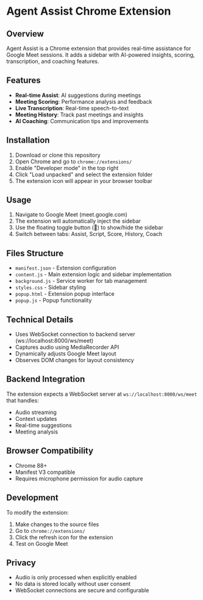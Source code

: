# Agent Assist Chrome Extension

## Overview
Agent Assist is a Chrome extension that provides real-time assistance for Google Meet sessions. It adds a sidebar with AI-powered insights, scoring, transcription, and coaching features.

## Features
- **Real-time Assist**: AI suggestions during meetings
- **Meeting Scoring**: Performance analysis and feedback
- **Live Transcription**: Real-time speech-to-text
- **Meeting History**: Track past meetings and insights
- **AI Coaching**: Communication tips and improvements

## Installation
1. Download or clone this repository
2. Open Chrome and go to `chrome://extensions/`
3. Enable "Developer mode" in the top right
4. Click "Load unpacked" and select the extension folder
5. The extension icon will appear in your browser toolbar

## Usage
1. Navigate to Google Meet (meet.google.com)
2. The extension will automatically inject the sidebar
3. Use the floating toggle button (🤖) to show/hide the sidebar
4. Switch between tabs: Assist, Script, Score, History, Coach

## Files Structure
- `manifest.json` - Extension configuration
- `content.js` - Main extension logic and sidebar implementation
- `background.js` - Service worker for tab management
- `styles.css` - Sidebar styling
- `popup.html` - Extension popup interface
- `popup.js` - Popup functionality

## Technical Details
- Uses WebSocket connection to backend server (ws://localhost:8000/ws/meet)
- Captures audio using MediaRecorder API
- Dynamically adjusts Google Meet layout
- Observes DOM changes for layout consistency

## Backend Integration
The extension expects a WebSocket server at `ws://localhost:8000/ws/meet` that handles:
- Audio streaming
- Context updates
- Real-time suggestions
- Meeting analysis

## Browser Compatibility
- Chrome 88+
- Manifest V3 compatible
- Requires microphone permission for audio capture

## Development
To modify the extension:
1. Make changes to the source files
2. Go to `chrome://extensions/`
3. Click the refresh icon for the extension
4. Test on Google Meet

## Privacy
- Audio is only processed when explicitly enabled
- No data is stored locally without user consent
- WebSocket connections are secure and configurable
